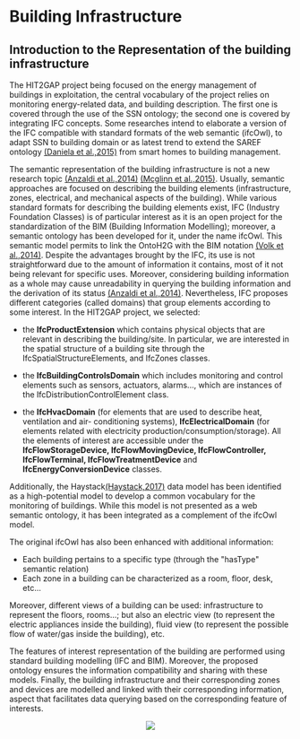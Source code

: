 # Building Infrastructure

## Introduction to the Representation of the building infrastructure

The HIT2GAP project being focused on the energy management of buildings in exploitation, the central vocabulary of the project relies on monitoring energy-related data, and building description. The first one is covered through the use of the SSN ontology; the second one is covered by integrating IFC concepts. Some researches intend to elaborate a version of the IFC compatible with standard formats of the web semantic (ifcOwl), to adapt SSN to building domain or as latest trend to extend the SAREF ontology [(Daniela et al.,2015)][@Daniele2015] from smart homes to building management.

The semantic representation of the building infrastructure is not a new research topic [(Anzaldi et al.,2014)][@Anzaldi2014] [(Mcglinn et al.,2015)][@Mcglinn2015]. Usually, semantic approaches are focused on describing the building elements (infrastructure, zones, electrical, and mechanical aspects of the building). While various standard formats for describing the building elements exist, IFC (Industry Foundation Classes) is of particular interest as it is an open project for the standardization of the BIM (Building Information Modelling); moreover, a semantic ontology has been developed for it, under the name ifcOwl. This semantic model permits to link the OntoH2G with the BIM notation [(Volk et al.,2014)][@Volk2014]. Despite the advantages brought by the IFC, its use is not straightforward due to the amount of information it contains, most of it not being relevant for specific uses. Moreover, considering building information as a whole may cause unreadability in querying the building information and the derivation of its status [(Anzaldi et al.,2014)][@Anzaldi2014].
Nevertheless, IFC proposes different categories (called domains) that group elements according to some interest. In the HIT2GAP project, we selected:

- the **IfcProductExtension** which contains physical objects that are relevant in describing the building/site. In particular, we are interested in the spatial structure of a building site through the IfcSpatialStructureElements, and IfcZones classes.
- the **IfcBuildingControlsDomain** which includes monitoring and control elements such as sensors, actuators, alarms..., which are instances of the IfcDistributionControlElement class.

- the **IfcHvacDomain** (for elements that are used to describe heat, ventilation and air- conditioning systems), **IfcElectricalDomain** (for elements related with electricity production/consumption/storage). All the elements of interest are accessible under the **IfcFlowStorageDevice, IfcFlowMovingDevice, IfcFlowController, IfcFlowTerminal,
IfcFlowTreatmentDevice** and **IfcEnergyConversionDevice** classes.

Additionally, the Haystack[(Haystack,2017)][@Haystack2017] data model has been identified as a high-potential model to develop a common vocabulary for the monitoring of buildings. While this model is not presented as a web semantic ontology, it has been integrated as a complement of the ifcOwl model.

The original ifcOwl has also been enhanced with additional information:

- Each building pertains to a specific type (through the "hasType" semantic relation) 
- Each zone in a building can be characterized as a room, floor, desk, etc... 

Moreover, different views of a building can be used: infrastructure to represent the floors, rooms...; but also an electric view (to represent the electric appliances inside the building), fluid view (to represent the possible flow of water/gas inside the building), etc.

The features of interest representation of the building are performed using standard building modelling (IFC and BIM). Moreover, the proposed ontology ensures the information compatibility and sharing with these models. Finally, the building infrastructure and their corresponding zones and devices are modelled and linked with their corresponding information, aspect that facilitates data querying based on the corresponding feature of interests.



<div style="text-align:center">
    <img src="http://www.plantuml.com/plantuml/png/DSan3i8m3030hy036akCR0LLK9PMg3mWEA6Dv3YHOullquNrxfWOoK8qeSEcMjiPGFpNhKatUrkBWeKriZei6UxZShhrSpUyklavFORhygU95R9l6WL2mGQLFAjbWeib2edNaJ-olnYgINHrlny0">
</div>


[@Daniele2015]: https://link.springer.com/chapter/10.1007/978-3-319-21545-7_9/fulltext.html "Daniele L., den Hartog F., Roes J. (2015) Created in Close Interaction with the Industry: The Smart Appliances REFerence (SAREF) Ontology. In: Cuel R., Young R. (eds) Formal Ontologies Meet Industry. FOMI 2015. Lecture Notes in Business Information Processing, vol 225. Springer, Cham"

[@Anzaldi2014]: https://link.springer.com/chapter/10.1007/978-3-319-02332-8_5 "Anzaldi G., Corchero A., Wicaksono H., McGlinn K., Gerdelan A., Dibley M.J. (2014). Knoholem: Knowledge-Based Energy Management for Public Buildings Through Holistic Information Modeling and 3D Visualization. In: González Alonso I. (eds) International Technology Robotics Applications. Intelligent Systems, Control and Automation: Science and Engineering, vol 70. Springer, Cham"

[@Mcglinn2015]: https://www.researchgate.net/publication/281619052_USABILITY_EVALUATION_OF_AN_ACTIVITY_MODELLING_TOOL_FOR_IMPROVING_ACCURACY_OF_PREDICTIVE_ENERGY_SIMULATIONS "Kris Mcglinn, Kelvin Jones, Anton Gerdelan, and David Lewis (2015). Usability evaluation of an activity modelling tool for improving accuracy of predictive energy simulations. 14th International Conference of IBPSA - Building Simulation."

[@Volk2014]: http://www.sciencedirect.com/science/article/pii/S092658051300191X "Volk, R., Stengel, J., & Schultmann, F. (2014). Building Information Modeling (BIM) for existing buildings—Literature review and future needs. Automation in construction, 38, 109-127."

[@Haystack2017]: http://project-haystack.org/doc
